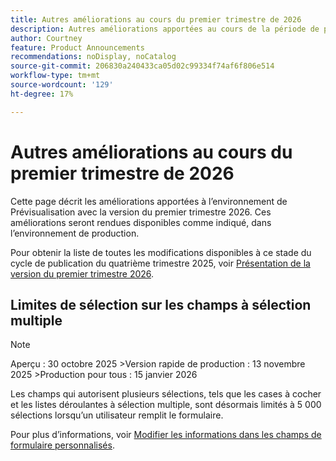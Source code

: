 ```yaml
---
title: Autres améliorations au cours du premier trimestre de 2026
description: Autres améliorations apportées au cours de la période de publication du premier trimestre 2026
author: Courtney
feature: Product Announcements
recommendations: noDisplay, noCatalog
source-git-commit: 206830a240433ca05d02c99334f74af6f806e514
workflow-type: tm+mt
source-wordcount: '129'
ht-degree: 17%

---
```


# Autres améliorations au cours du premier trimestre de 2026

Cette page décrit les améliorations apportées à l’environnement de Prévisualisation avec la version du premier trimestre 2026. Ces améliorations seront rendues disponibles comme indiqué, dans l’environnement de production.

Pour obtenir la liste de toutes les modifications disponibles à ce stade du cycle de publication du quatrième trimestre 2025, voir [Présentation de la version du premier trimestre 2026](/help/quicksilver/product-announcements/product-releases/26-q1-release-activity/26-q1-release-overview.md).


## Limites de sélection sur les champs à sélection multiple

>[!NOTE]
>
>Aperçu : 30 octobre 2025
>&#x200B;>Version rapide de production : 13 novembre 2025
>&#x200B;>Production pour tous : 15 janvier 2026

Les champs qui autorisent plusieurs sélections, tels que les cases à cocher et les listes déroulantes à sélection multiple, sont désormais limités à 5 000 sélections lorsqu’un utilisateur remplit le formulaire.

Pour plus d’informations, voir [Modifier les informations dans les champs de formulaire personnalisés](/help/quicksilver/workfront-basics/work-with-custom-forms/edit-custom-forms.md).